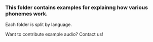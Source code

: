 ### This folder contains examples for explainng how various phonemes work.

Each folder is split by language.

Want to contribute example audio? Contact us!

